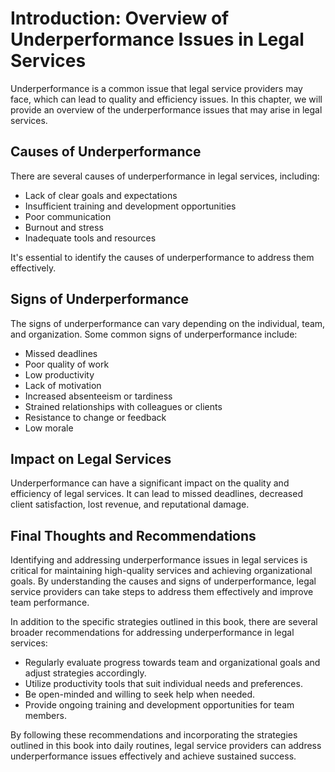 Introduction: Overview of Underperformance Issues in Legal Services
===================================================================

Underperformance is a common issue that legal service providers may face, which can lead to quality and efficiency issues. In this chapter, we will provide an overview of the underperformance issues that may arise in legal services.

Causes of Underperformance
--------------------------

There are several causes of underperformance in legal services, including:

* Lack of clear goals and expectations
* Insufficient training and development opportunities
* Poor communication
* Burnout and stress
* Inadequate tools and resources

It's essential to identify the causes of underperformance to address them effectively.

Signs of Underperformance
-------------------------

The signs of underperformance can vary depending on the individual, team, and organization. Some common signs of underperformance include:

* Missed deadlines
* Poor quality of work
* Low productivity
* Lack of motivation
* Increased absenteeism or tardiness
* Strained relationships with colleagues or clients
* Resistance to change or feedback
* Low morale

Impact on Legal Services
------------------------

Underperformance can have a significant impact on the quality and efficiency of legal services. It can lead to missed deadlines, decreased client satisfaction, lost revenue, and reputational damage.

Final Thoughts and Recommendations
----------------------------------

Identifying and addressing underperformance issues in legal services is critical for maintaining high-quality services and achieving organizational goals. By understanding the causes and signs of underperformance, legal service providers can take steps to address them effectively and improve team performance.

In addition to the specific strategies outlined in this book, there are several broader recommendations for addressing underperformance in legal services:

* Regularly evaluate progress towards team and organizational goals and adjust strategies accordingly.
* Utilize productivity tools that suit individual needs and preferences.
* Be open-minded and willing to seek help when needed.
* Provide ongoing training and development opportunities for team members.

By following these recommendations and incorporating the strategies outlined in this book into daily routines, legal service providers can address underperformance issues effectively and achieve sustained success.


